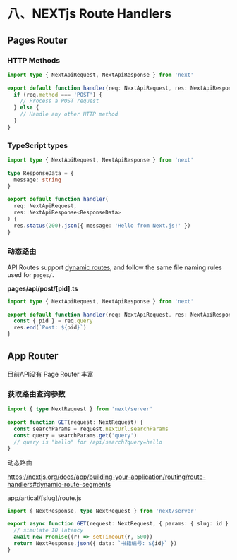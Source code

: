 # 八、NEXTjs Route Handlers

## Pages Router

### HTTP Methods

```typescript
import type { NextApiRequest, NextApiResponse } from 'next'
 
export default function handler(req: NextApiRequest, res: NextApiResponse) {
  if (req.method === 'POST') {
    // Process a POST request
  } else {
    // Handle any other HTTP method
  }
}
```

### TypeScript types

```typescript
import type { NextApiRequest, NextApiResponse } from 'next'
 
type ResponseData = {
  message: string
}
 
export default function handler(
  req: NextApiRequest,
  res: NextApiResponse<ResponseData>
) {
  res.status(200).json({ message: 'Hello from Next.js!' })
}
```

### 动态路由

API Routes support [dynamic routes](https://nextjs.org/docs/pages/building-your-application/routing/dynamic-routes), and follow the same file naming rules used for `pages/`.

**pages/api/post/[pid].ts**

```typescript
import type { NextApiRequest, NextApiResponse } from 'next'
 
export default function handler(req: NextApiRequest, res: NextApiResponse) {
  const { pid } = req.query
  res.end(`Post: ${pid}`)
}
```

## App Router

目前API没有 Page Router 丰富

### 获取路由查询参数

```typescript
import { type NextRequest } from 'next/server'
 
export function GET(request: NextRequest) {
  const searchParams = request.nextUrl.searchParams
  const query = searchParams.get('query')
  // query is "hello" for /api/search?query=hello
}
```

动态路由

https://nextjs.org/docs/app/building-your-application/routing/route-handlers#dynamic-route-segments

app/artical/[slug]/route.js

```typescript
import { NextResponse, type NextRequest } from 'next/server'

export async function GET(request: NextRequest, { params: { slug: id } }: { params: { slug: string }}) {
  // simulate IO latency
  await new Promise((r) => setTimeout(r, 500))
  return NextResponse.json({ data: `书籍编号: ${id}` })
}
```